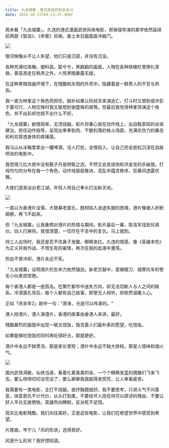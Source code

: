 ```yaml
---
title: 九龙城寨：港式武侠的热血复兴
date: 2024-10-15T04:13:37.300Z
---
```



周末看「九龙城寨」，久违的港式漫画武侠风格电影，郑保瑞导演的美学依然延续前两部《智齿》、《命案》风格，废土末日画面直冲脑门。

![](https://img-1259210397.cos.ap-guangzhou.myqcloud.com/Pasted%20image%2020240624160933.png)

银河映像从不让人失望，他们只是沉寂，并没有沉没。

各种充满垃圾桶，塑料袋，脏兮兮，黑戳戳的画面，人物在各种铁栅栏里挣扎穿梭，善恶游走在秩序之外，人性黑暗暴露无疑。

在这种黑暗扭曲环境下，在残酷和杀戮的外壳中，隐藏着是一群男人的不甘与热血。

我一直为林峯这个角色而担忧，脑补如果让阮经天来演逃亡，打斗时又想到或许彭于晏可行，人物交锋时我又联想到谢霆锋的桀骜。但最后我觉得林峯饰演这个角色，并不出彩却也挑不出什么不好。

「九龙城寨」剧情简单，无须烧脑。影片将重心放在动作戏上，出自甄家班的谷垣建治，担任动作指导，呈现出拳拳到肉、干脆利落的格斗场面，充满杀伤力的暴击和利刃穿透身体的疼痛感。

我马山从冰箱里拿出一罐啤酒，没人打扰，全情投入，让自己完全放松沉浸在血脉喷张的电影中。

我觉得几位大佬中没有甄子丹是明智之选，不然又会变成他和洪金宝的杀破狼。打戏均匀的分布在每一个角色，动作戏层层推进，混乱中蕴含秩序，狂暴间透露优雅。

大佬们逐渐淡出老江湖，年轻人用自己拳头打出新天地。

![](https://img-1259210397.cos.ap-guangzhou.myqcloud.com/Pasted%20image%2020240624160912.png)

一直以为香港片没落，大银幕老面孔，题材陷入进退失据的困境，港片像被人折断翅膀，再飞不起来。

但「九龙城寨」让我重燃对港片的热情与期待。影片最后一幕，陈洛军找到兄弟伙，四人打麻将。我很清楚，一切尽在不言中的复仇，马上就到。

待三人出场时，我还是忍不住鼻子发酸，眼睛发红。久违的情感，像《英雄本色》为正义并肩作战、不惜生死的豪情，再次在我的血液中激荡。

热血不曾冷却，港片永远不死。

「九龙城寨」证明港片的生命力依然强劲。新老交替中，耍蝴蝶刀、骑摩托车的卷毛小伙表现惊艳。

每个香港人都是一座孤岛。在繁忙都市中迷失方向，却无法切断人与人之间的联系。冷漠面孔背后，每个人都有自己故事，即使无人倾听，却依然温暖人心。

正如「庆余年2」剧中一句："原来，光是可以传承的。"

港人拍港片，港人演港片，香港的故事由香港人来讲，最好。

残酷暴烈的画面中出现一碗叉烧饭，隐含着人们最朴素的愿望，吃饱饭。

如果能够吃饱饭的同时再吃得好点，那就更好。

港片中永远不缺煲汤，那是家长里短；港片中永远不缺大排档，那是人情味和烟火气。

![](https://img-1259210397.cos.ap-guangzhou.myqcloud.com/Pasted%20image%2020240624161008.png)

国内武侠凋敝，仙侠当道，看着化着美美的妆，一个个眼睛发蓝的偶像们飞来飞去，要么唠唠叨叨没完没了，要么卿卿我我腻得发慌荒，让人审美疲劳。

我需要有一类电影，主打不烧脑，直抒胸臆就好。我不要思考，只讲义气不问善恶，快意恩仇不计代价，从头打到尾，不要给坏人找任何可以原谅的理由，不要让好人平白无故牺牲。英雄所向睥睨，反派死不足惜。

现实比电影残酷，我们向往美好。正是这些电影，让我们在绝望世界中感受到希望。

片尾曲，岑宁儿「风的形状」选得真好。

风是什么形状？我好想知道。